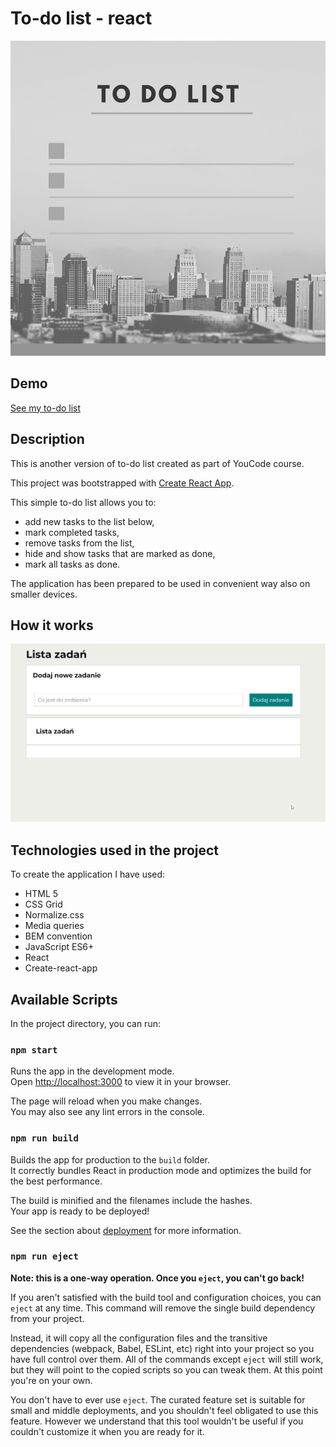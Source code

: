 # To-do list - react
![To-do list](public/To-do-list2.png) 
## Demo
[See my to-do list](https://justynaboesche.github.io/Todo-list-react/)
## Description
This is another version of to-do list created as part of YouCode course.

This project was bootstrapped with [Create React App](https://github.com/facebook/create-react-app).

This simple to-do list allows you to:
- add new tasks to the list below,
- mark completed tasks,
- remove tasks from the list,
- hide and show tasks that are marked as done,
- mark all tasks as done. 

The application has been prepared to be used in convenient way also on smaller devices.
## How it works

![To-do list GIF](https://raw.githubusercontent.com/justynaboesche/To-do-list-react/main/public/to-do-list2.gif)

## Technologies used in the project
To create the application I have used:
- HTML 5
- CSS Grid
- Normalize.css
- Media queries
- BEM convention
- JavaScript ES6+
- React
- Create-react-app

## Available Scripts

In the project directory, you can run:

### `npm start`

Runs the app in the development mode.\
Open [http://localhost:3000](http://localhost:3000) to view it in your browser.

The page will reload when you make changes.\
You may also see any lint errors in the console.



### `npm run build`

Builds the app for production to the `build` folder.\
It correctly bundles React in production mode and optimizes the build for the best performance.

The build is minified and the filenames include the hashes.\
Your app is ready to be deployed!

See the section about [deployment](https://facebook.github.io/create-react-app/docs/deployment) for more information.

### `npm run eject`

**Note: this is a one-way operation. Once you `eject`, you can't go back!**

If you aren't satisfied with the build tool and configuration choices, you can `eject` at any time. This command will remove the single build dependency from your project.

Instead, it will copy all the configuration files and the transitive dependencies (webpack, Babel, ESLint, etc) right into your project so you have full control over them. All of the commands except `eject` will still work, but they will point to the copied scripts so you can tweak them. At this point you're on your own.

You don't have to ever use `eject`. The curated feature set is suitable for small and middle deployments, and you shouldn't feel obligated to use this feature. However we understand that this tool wouldn't be useful if you couldn't customize it when you are ready for it.

